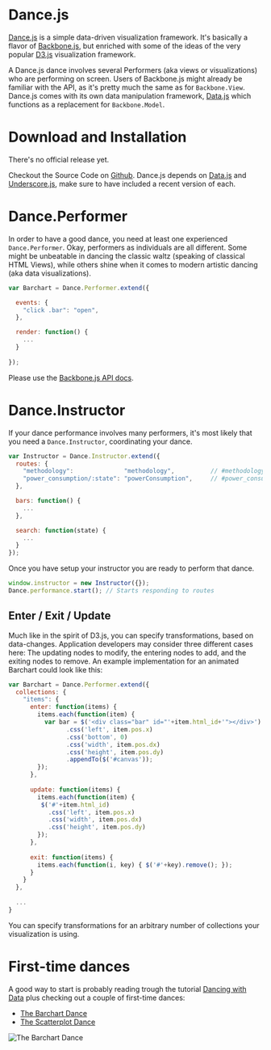 Dance.js
========

[Dance.js](http://github.com/michael/dance) is a simple data-driven
visualization framework. It's basically a flavor of
[Backbone.js](http://documentcloud.github.com/backbone/), but enriched
with some of the ideas of the very popular
[D3.js](http://mbostock.github.com/d3/) visualization framework.

A Dance.js dance involves several Performers (aka views or
visualizations) who are performing on screen. Users of Backbone.js might
already be familiar with the API, as it's pretty much the same as for
`Backbone.View`. Dance.js comes with its own data manipulation
framework, [Data.js](http://substance.io/michael/data-js) which
functions as a replacement for `Backbone.Model`.

Download and Installation
=========================

There's no official release yet.

Checkout the Source Code on [Github](http://github.com/michael/data).
Dance.js depends on [Data.js](http://substance.io/michael/data-js) and
[Underscore.js](http://documentcloud.github.com/underscore), make sure
to have included a recent version of each.

Dance.Performer
===============

In order to have a good dance, you need at least one experienced
`Dance.Performer`. Okay, performers as individuals are all different.
Some might be unbeatable in dancing the classic waltz (speaking of
classical HTML Views), while others shine when it comes to modern
artistic dancing (aka data visualizations).

```js
var Barchart = Dance.Performer.extend({

  events: {
    "click .bar": "open",
  },

  render: function() {
    ...
  }
  
});
```

Please use the [Backbone.js API
docs](http://documentcloud.github.com/backbone/#View).

Dance.Instructor
================

If your dance performance involves many performers, it's most likely
that you need a `Dance.Instructor`, coordinating your dance.

```js
var Instructor = Dance.Instructor.extend({
  routes: {
    "methodology":              "methodology",          // #methodology
    "power_consumption/:state": "powerConsumption",     // #power_consumption/dc
  },

  bars: function() {
    ...
  },

  search: function(state) {
    ...
  }
});
```

Once you have setup your instructor you are ready to perform that dance.

```js
window.instructor = new Instructor({});
Dance.performance.start(); // Starts responding to routes
```

Enter / Exit / Update
---------------------

Much like in the spirit of D3.js, you can specify transformations, based
on data-changes. Application developers may consider three different
cases here: The updating nodes to modify, the entering nodes to add, and
the exiting nodes to remove. An example implementation for an animated
Barchart could look like this:

```js
var Barchart = Dance.Performer.extend({
  collections: {
    "items": {
      enter: function(items) {
        items.each(function(item) {
          var bar = $('<div class="bar" id="'+item.html_id+'"></div>')
                .css('left', item.pos.x)
                .css('bottom', 0)
                .css('width', item.pos.dx)
                .css('height', item.pos.dy)
                .appendTo($('#canvas'));
        });
      },
  
      update: function(items) {
        items.each(function(item) {
         $('#'+item.html_id)
           .css('left', item.pos.x)
           .css('width', item.pos.dx)
           .css('height', item.pos.dy)
        });
      },
  
      exit: function(items) {
        items.each(function(i, key) { $('#'+key).remove(); });
      }
    }
  },
  
  ...
}
```

You can specify transformations for an arbitrary number of collections
your visualization is using.

First-time dances
=================

A good way to start is probably reading trough the tutorial [Dancing with Data](http://quasipartikel.at/2012/04/25/dancing-with-data/) 
plus checking out a couple of first-time dances:

-   [The Barchart Dance](http://bl.ocks.org/2172216)
-   [The Scatterplot Dance](http://bl.ocks.org/2458819)

![The Barchart
Dance](http://substance-assets.s3.amazonaws.com/68/6ae5ed1421157b81058d88f4c88f9c/bars.png)